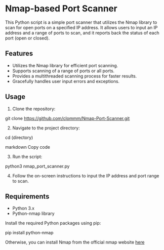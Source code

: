 # Nmap-based Port Scanner

This Python script is a simple port scanner that utilizes the Nmap library to scan for open ports on a specified IP address. It allows users to input an IP address and a range of ports to scan, and it reports back the status of each port (open or closed).

## Features

- Utilizes the Nmap library for efficient port scanning.
- Supports scanning of a range of ports or all ports.
- Provides a multithreaded scanning process for faster results.
- Gracefully handles user input errors and exceptions.

## Usage

1. Clone the repository:

git clone https://github.com/clommm/Nmap-Port-Scanner.git

2. Navigate to the project directory:

cd (directory)

markdown
Copy code

3. Run the script:

python3 nmap_port_scanner.py

4. Follow the on-screen instructions to input the IP address and port range to scan.

## Requirements

- Python 3.x
- Python-nmap library

Install the required Python packages using pip:

pip install python-nmap

Otherwise, you can install Nmap from the official nmap website [here](https://nmap.org)
